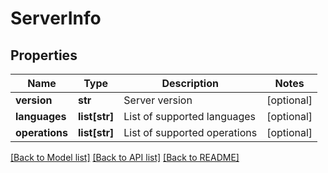 # ServerInfo

## Properties
Name | Type | Description | Notes
------------ | ------------- | ------------- | -------------
**version** | **str** | Server version | [optional] 
**languages** | **list[str]** | List of supported languages | [optional] 
**operations** | **list[str]** | List of supported operations | [optional] 

[[Back to Model list]](../README.md#documentation-for-models) [[Back to API list]](../README.md#documentation-for-api-endpoints) [[Back to README]](../README.md)


